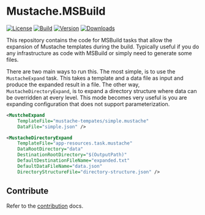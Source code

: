 # Mustache.MSBuild

[![License](https://img.shields.io/github/license/oyvindh/Mustache.MSBuild.svg?color=blue)](https://github.com/oyvindh/Mustache.MSBuild/blob/main/LICENSE)
[![Build](https://github.com/oyvindh/Mustache.MSBuild/workflows/.NET%20Core/badge.svg?branch=main)](https://github.com/oyvindh/Mustache.MSBuild/actions)
[![Version](https://img.shields.io/nuget/v/Hic.Mustache.MSBuild.svg?color=royalblue)](https://www.nuget.org/packages/Mustache.MSBuild)
[![Downloads](https://img.shields.io/nuget/dt/Hic.Mustache.MSBuild.svg?color=green)](https://www.nuget.org/packages/Hic.Mustache.MSBuild)

This repository contains the code for MSBuild tasks that allow the expansion of Mustache templates during the build. Typically useful if you do any infrastructure as code with MSBuild or simply need to generate some files.

There are two main ways to run this. The most simple, is to use the `MustacheExpand` task. This takes a template and a data file as input and produce the expanded result in a file. The other way, `MustacheDirectoryExpand`, is to expand a directory structure where data can be overridden at every level. This mode becomes very useful is you are expanding configuration that does not support parameterization.

```xml
<MustcheExpand
    TemplateFile="mustache-tempates/simple.mustache"
    DataFile="simple.json" />
```

```xml
<MustacheDirectoryExpand
    TemplateFile="app-resources.task.mustache"
    DataRootDirectory="data"
    DestinationRootDirectory="$(OutputPath)"
    DefaultDestinationFileName="expanded.txt"
    DefaultDataFileName="data.json"
    DirectoryStructureFile="directory-structure.json" />
```

## Contribute

Refer to the [contribution](CONTRIBUTE.md) docs.
